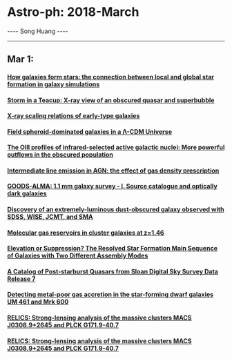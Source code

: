 # Astro-ph: 2018-March

---- Song Huang ----


----

## Mar 1:

#### [How galaxies form stars: the connection between local and global star formation in galaxy simulations](https://arxiv.org/abs/1803.00007)


#### [Storm in a Teacup: X-ray view of an obscured quasar and superbubble](https://arxiv.org/abs/1803.00009)


#### [X-ray scaling relations of early-type galaxies](https://arxiv.org/abs/1803.00020)


#### [Field spheroid-dominated galaxies in a Λ-CDM Universe](https://arxiv.org/abs/1803.00034)


#### [The OIII profiles of infrared-selected active galactic nuclei: More powerful outflows in the obscured population](https://arxiv.org/abs/1803.00083)


#### [Intermediate line emission in AGN: the effect of gas density prescription](https://arxiv.org/abs/1803.00090)


#### [GOODS-ALMA: 1.1 mm galaxy survey - I. Source catalogue and optically dark galaxies](https://arxiv.org/abs/1803.00157)


#### [Discovery of an extremely-luminous dust-obscured galaxy observed with SDSS, WISE, JCMT, and SMA](https://arxiv.org/abs/1803.00177)


#### [Molecular gas reservoirs in cluster galaxies at z=1.46](https://arxiv.org/abs/1803.00298)


#### [Elevation or Suppression? The Resolved Star Formation Main Sequence of Galaxies with Two Different Assembly Modes](https://arxiv.org/abs/1803.00319)


#### [A Catalog of Post-starburst Quasars from Sloan Digital Sky Survey Data Release 7](https://arxiv.org/abs/1803.00366)


#### [Detecting metal-poor gas accretion in the star-forming dwarf galaxies UM 461 and Mrk 600](https://arxiv.org/abs/1803.00537)


#### [RELICS: Strong-lensing analysis of the massive clusters MACS J0308.9+2645 and PLCK G171.9-40.7](https://arxiv.org/abs/1803.00560)


#### [RELICS: Strong-lensing analysis of the massive clusters MACS J0308.9+2645 and PLCK G171.9-40.7](https://arxiv.org/abs/1803.00560)
